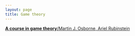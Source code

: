 ```yaml
---
layout: page
title: Game theory
---
```


[**A course in game theory**/Martin J. Osborne, Ariel Rubinstein](https://arielrubinstein.tau.ac.il/books/GT.pdf)
